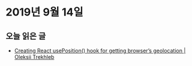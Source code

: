# 2019년 9월 14일

## 오늘 읽은 글

* [Creating React usePosition() hook for getting browser’s geolocation | Oleksii Trekhleb](https://itnext.io/creating-react-useposition-hook-for-getting-browsers-geolocation-2f27fc1d96de)
